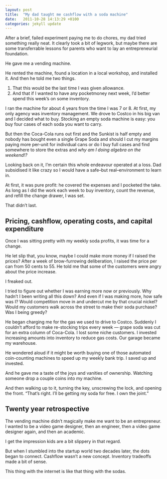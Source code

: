 ```yaml
---
layout: post
title:  "My dad taught me cashflow with a soda machine"
date:   2011-10-28 14:13:29 +0100
categories: jekyll update
---
```


After a brief, failed experiment paying me to do chores, my dad tried something really neat. It clearly took a bit of legwork, but maybe there are some transferrable lessons for parents who want to lay an entrepreneurial foundation.

He gave me a vending machine.

He rented the machine, found a location in a local workshop, and installed it. And then he told me two things.

1. That this would be the last time I was given allowance.
2. And that if I wanted to have any pocketmoney next week, I’d better spend this week’s on some inventory.

I ran the machine for about 4 years from the time I was 7 or 8. At first, my only agency was inventory management. We drove to Costco in his big van and I decided what to buy. Stocking an empty soda machine is easy: you buy four cases of each soda you want to carry.

But then the Coca-Cola runs out first and the Sunkist is half empty and nobody has bought even a single Grape Soda and should I cut my margins paying more per-unit for individual cans or do I buy full cases and find somewhere to store the extras and *why am I doing algebra on the weekend!?*

Looking back on it, I’m certain this whole endeavour operated at a loss. Dad subsidised it like crazy so I would have a safe–but real–environment to learn in.

At first, it was pure profit: he covered the expenses and I pocketed the take. As long as I did the work each week to buy inventory, count the revenue, and refill the change drawer, I was set.

That didn’t last.

## Pricing, cashflow, operating costs, and capital expenditure

Once I was sitting pretty with my weekly soda profits, it was time for a change.

He let slip that, you know, maybe I could make more money if I raised the prices? After a week of brow-furrowing deliberation, I raised the price per can from 50 cents to 55. He told me that some of the customers were angry about the price increase.

I freaked out.

I tried to figure out whether I was earning more now or previously. Why hadn’t I been writing all this down? And even if I was making more, how safe was I? Would competition move in and undercut me by that crucial nickel? Would my customers walk across the street to make their soda purchase? Was I being greedy?

He began charging me for the gas we used to drive to Costco. Suddenly I couldn’t afford to make re-stocking trips every week — grape soda was cut for an extra column of Coca-Cola. I lost some niche customers. I invested increasing amounts into inventory to reduce gas costs. Our garage became my warehouse.

He wondered aloud if it might be worth buying one of those automated coin-counting machines to speed up my weekly bank trip. I saved up and invested.

And he gave me a taste of the joys and vanities of ownership. Watching someone drop a couple coins into my machine.

And then walking up to it, turning the key, unscrewing the lock, and opening the front. “That’s right. I’ll be getting my soda for free. I own the joint.”

## Twenty year retrospective

The vending machine didn’t magically make me want to be an entrepreneur. I wanted to be a video game designer, then an engineer, then a video game designer again, and then an academic.

I get the impression kids are a bit slippery in that regard.

But when I stumbled into the startup world two decades later, the dots began to connect. Cashflow wasn’t a new concept. Inventory tradeoffs made a bit of sense.

This thing with the internet is like that thing with the sodas.
